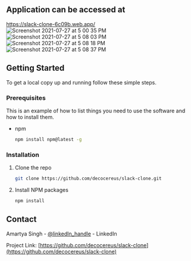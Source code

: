 ## Application can be accessed at 
https://slack-clone-6c09b.web.app/
![Screenshot 2021-07-27 at 5 00 35 PM](https://user-images.githubusercontent.com/53113365/127147293-6888093d-b4c0-4cb3-8ebb-fa6b9172e880.png)
![Screenshot 2021-07-27 at 5 08 03 PM](https://user-images.githubusercontent.com/53113365/127147443-4fb2cf5c-5908-406a-8fe6-b049b032add9.png)
![Screenshot 2021-07-27 at 5 08 18 PM](https://user-images.githubusercontent.com/53113365/127147488-62b0af1b-d3da-4f68-863f-3a55248e2247.png)
![Screenshot 2021-07-27 at 5 08 37 PM](https://user-images.githubusercontent.com/53113365/127147552-2083409a-9284-4862-84a6-b139e6b9e978.png)

<!-- GETTING STARTED -->
## Getting Started

To get a local copy up and running follow these simple steps.

### Prerequisites

This is an example of how to list things you need to use the software and how to install them.
* npm
  ```sh
  npm install npm@latest -g
  ```

### Installation

1. Clone the repo
   ```sh
   git clone https://github.com/decocereus/slack-clone.git
   ```
2. Install NPM packages
   ```sh
   npm install
   ```

<!-- CONTACT -->
## Contact

Amartya Singh - [@linkedIn_handle](https://www.linkedin.com/in/amartyasingh07/) - LinkedIn

Project Link: [https://github.com/decocereus/slack-clone](https://github.com/decocereus/slack-clone)
